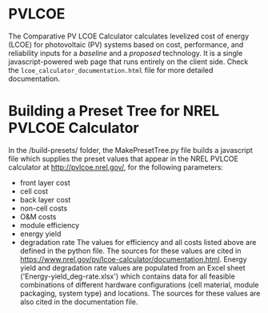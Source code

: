 # PVLCOE
The Comparative PV LCOE Calculator calculates levelized cost of energy (LCOE) for photovoltaic (PV) systems based on cost, performance, and reliability inputs for a *baseline* and a *proposed* technology. It is a single javascript-powered web page that runs entirely on the client side. Check the `lcoe_calculator_documentation.html` file for more detailed documentation.

# Building a Preset Tree for NREL PVLCOE Calculator
In the /build-presets/ folder, the MakePresetTree.py file builds a javascript file which supplies the preset values that appear in the NREL PVLCOE calculator at http://pvlcoe.nrel.gov/, for the following parameters:
 - front layer cost
 - cell cost 
 - back layer cost 
 - non-cell costs
 - O&M costs
 - module efficiency 
 - energy yield 
 - degradation rate
The values for efficiency and all costs listed above are defined in the python file. The sources for these values are cited in https://www.nrel.gov/pv/lcoe-calculator/documentation.html. Energy yield and degradation rate values are populated from an Excel sheet ('Energy-yield_deg-rate.xlsx') which contains data for all feasible combinations of different hardware configurations (cell material, module packaging, system type) and locations. The sources for these values are also cited in the documentation file.  

